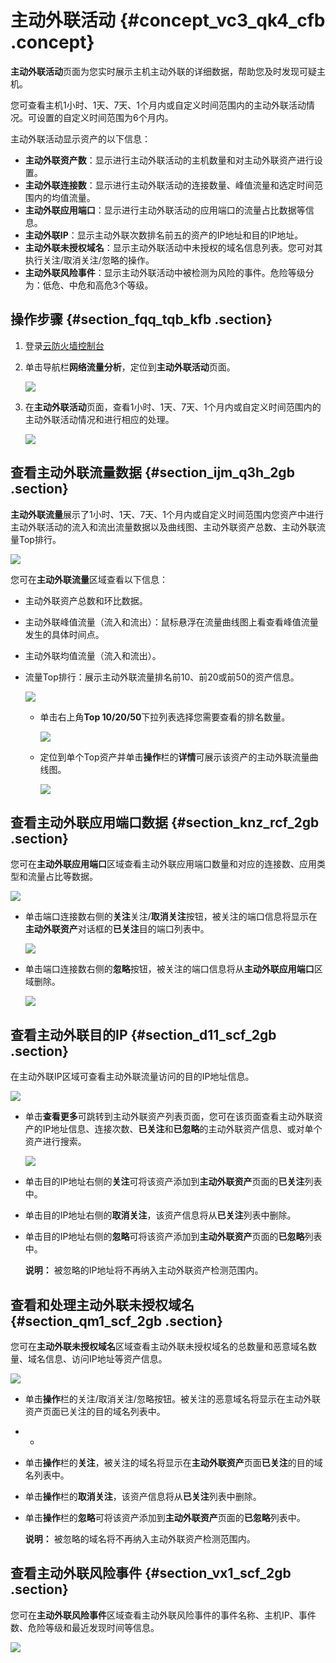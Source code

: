 # 主动外联活动 {#concept_vc3_qk4_cfb .concept}

**主动外联活动**页面为您实时展示主机主动外联的详细数据，帮助您及时发现可疑主机。

您可查看主机1小时、1天、7天、1个月内或自定义时间范围内的主动外联活动情况。可设置的自定义时间范围为6个月内。

主动外联活动显示资产的以下信息：

-   **主动外联资产数**：显示进行主动外联活动的主机数量和对主动外联资产进行设置。
-   **主动外联连接数**：显示进行主动外联活动的连接数量、峰值流量和选定时间范围内的均值流量。
-   **主动外联应用端口**：显示进行主动外联活动的应用端口的流量占比数据等信息。
-   **主动外联IP**：显示主动外联次数排名前五的资产的IP地址和目的IP地址。
-   **主动外联未授权域名**：显示主动外联活动中未授权的域名信息列表。您可对其执行关注/取消关注/忽略的操作。
-   **主动外联风险事件**：显示主动外联活动中被检测为风险的事件。危险等级分为：低危、中危和高危3个等级。

## 操作步骤 {#section_fqq_tqb_kfb .section}

1.  登录[云防火墙控制台](https://yundun.console.aliyun.com/?p=cfwnext#/overview)
2.  单击导航栏**网络流量分析**，定位到**主动外联活动**页面。

    ![](http://static-aliyun-doc.oss-cn-hangzhou.aliyuncs.com/assets/img/21268/154527132434605_zh-CN.png)

3.  在**主动外联活动**页面，查看1小时、1天、7天、1个月内或自定义时间范围内的主动外联活动情况和进行相应的处理。

    ![](http://static-aliyun-doc.oss-cn-hangzhou.aliyuncs.com/assets/img/21268/154527132413367_zh-CN.png)


## 查看主动外联流量数据 {#section_ijm_q3h_2gb .section}

**主动外联流量**展示了1小时、1天、7天、1个月内或自定义时间范围内您资产中进行主动外联活动的流入和流出流量数据以及曲线图、主动外联资产总数、主动外联流量Top排行。

![](http://static-aliyun-doc.oss-cn-hangzhou.aliyuncs.com/assets/img/21268/154527132411770_zh-CN.png)

您可在**主动外联流量**区域查看以下信息：

-   主动外联资产总数和环比数据。
-   主动外联峰值流量（流入和流出）：鼠标悬浮在流量曲线图上看查看峰值流量发生的具体时间点。
-   主动外联均值流量（流入和流出）。
-   流量Top排行：展示主动外联流量排名前10、前20或前50的资产信息。

    ![](http://static-aliyun-doc.oss-cn-hangzhou.aliyuncs.com/assets/img/21268/154527132434651_zh-CN.png)

    -   单击右上角**Top 10/20/50**下拉列表选择您需要查看的排名数量。

        ![](http://static-aliyun-doc.oss-cn-hangzhou.aliyuncs.com/assets/img/21268/154527132434652_zh-CN.png)

    -   定位到单个Top资产并单击**操作**栏的**详情**可展示该资产的主动外联流量曲线图。

        ![](http://static-aliyun-doc.oss-cn-hangzhou.aliyuncs.com/assets/img/21268/154527132434653_zh-CN.png)


## 查看主动外联应用端口数据 {#section_knz_rcf_2gb .section}

您可在**主动外联应用端口**区域查看主动外联应用端口数量和对应的连接数、应用类型和流量占比等数据。

![](http://static-aliyun-doc.oss-cn-hangzhou.aliyuncs.com/assets/img/21268/154527132413413_zh-CN.png)

-   单击端口连接数右侧的**关注**关注/**取消关注**按钮，被关注的端口信息将显示在**主动外联资产**对话框的**已关注**目的端口列表中。

    ![](http://static-aliyun-doc.oss-cn-hangzhou.aliyuncs.com/assets/img/21268/154527132434649_zh-CN.png)

-   单击端口连接数右侧的**忽略**按钮，被关注的端口信息将从**主动外联应用端口**区域删除。

    ![](http://static-aliyun-doc.oss-cn-hangzhou.aliyuncs.com/assets/img/21268/154527132434654_zh-CN.png)


## 查看主动外联目的IP {#section_d11_scf_2gb .section}

在主动外联IP区域可查看主动外联流量访问的目的IP地址信息。

![](http://static-aliyun-doc.oss-cn-hangzhou.aliyuncs.com/assets/img/21268/154527132434650_zh-CN.png)

-   单击**查看更多**可跳转到主动外联资产列表页面，您可在该页面查看主动外联资产的IP地址信息、连接次数、**已关注**和**已忽略**的主动外联资产信息、或对单个资产进行搜索。

    ![](http://static-aliyun-doc.oss-cn-hangzhou.aliyuncs.com/assets/img/21268/154527132434655_zh-CN.png)

-   单击目的IP地址右侧的**关注**可将该资产添加到**主动外联资产**页面的**已关注**列表中。
-   单击目的IP地址右侧的**取消关注**，该资产信息将从**已关注**列表中删除。
-   单击目的IP地址右侧的**忽略**可将该资产添加到**主动外联资产**页面的**已忽略**列表中。

    **说明：** 被忽略的IP地址将不再纳入主动外联资产检测范围内。


## 查看和处理主动外联未授权域名 {#section_qm1_scf_2gb .section}

您可在**主动外联未授权域名**区域查看主动外联未授权域名的总数量和恶意域名数量、域名信息、访问IP地址等资产信息。

![](http://static-aliyun-doc.oss-cn-hangzhou.aliyuncs.com/assets/img/21268/154527132534656_zh-CN.png)

-   单击**操作**栏的关注/取消关注/忽略按钮。被关注的恶意域名将显示在主动外联资产页面已关注的目的域名列表中。
-   -   
-   单击**操作**栏的**关注**，被关注的域名将显示在**主动外联资产**页面**已关注**的目的域名列表中。
-   单击**操作**栏的**取消关注**，该资产信息将从**已关注**列表中删除。
-   单击**操作**栏的**忽略**可将该资产添加到**主动外联资产**页面的**已忽略**列表中。

    **说明：** 被忽略的域名将不再纳入主动外联资产检测范围内。


## 查看主动外联风险事件 {#section_vx1_scf_2gb .section}

您可在**主动外联风险事件**区域查看主动外联风险事件的事件名称、主机IP、事件数、危险等级和最近发现时间等信息。

![](http://static-aliyun-doc.oss-cn-hangzhou.aliyuncs.com/assets/img/21268/154527132534657_zh-CN.png)

